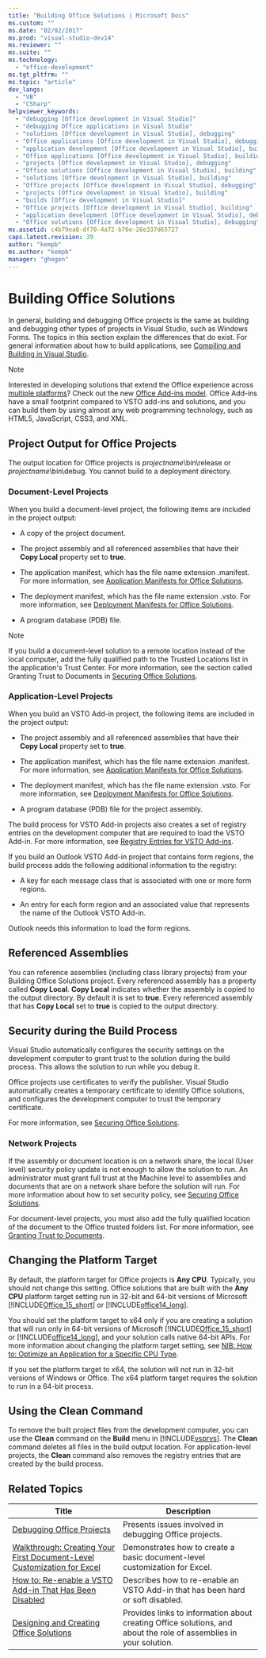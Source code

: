 ```yaml
---
title: "Building Office Solutions | Microsoft Docs"
ms.custom: ""
ms.date: "02/02/2017"
ms.prod: "visual-studio-dev14"
ms.reviewer: ""
ms.suite: ""
ms.technology: 
  - "office-development"
ms.tgt_pltfrm: ""
ms.topic: "article"
dev_langs: 
  - "VB"
  - "CSharp"
helpviewer_keywords: 
  - "debugging [Office development in Visual Studio]"
  - "debugging Office applications in Visual Studio"
  - "solutions [Office development in Visual Studio], debugging"
  - "Office applications [Office development in Visual Studio], debugging"
  - "application development [Office development in Visual Studio], building"
  - "Office applications [Office development in Visual Studio], building"
  - "projects [Office development in Visual Studio], debugging"
  - "Office solutions [Office development in Visual Studio], building"
  - "solutions [Office development in Visual Studio], building"
  - "Office projects [Office development in Visual Studio], debugging"
  - "projects [Office development in Visual Studio], building"
  - "builds [Office development in Visual Studio]"
  - "Office projects [Office development in Visual Studio], building"
  - "application development [Office development in Visual Studio], debugging"
  - "Office solutions [Office development in Visual Studio], debugging"
ms.assetid: c4b79ea8-df70-4a72-b76e-26e337d65727
caps.latest.revision: 39
author: "kempb"
ms.author: "kempb"
manager: "ghogen"
---
```

# Building Office Solutions
  In general, building and debugging Office projects is the same as building and debugging other types of projects in Visual Studio, such as Windows Forms. The topics in this section explain the differences that do exist. For general information about how to build applications, see [Compiling and Building in Visual Studio](/visual-studio/ide/compiling-and-building-in-visual-studio).  
  
> [!NOTE]  
>  Interested in developing solutions that extend the Office experience across [multiple platforms](https://dev.office.com/add-in-availability)? Check out the new [Office Add-ins model](https://dev.office.com/docs/add-ins/overview/office-add-ins). Office Add-ins have a small footprint compared to VSTO add-ins and solutions, and you can build them by using almost any web programming technology, such as HTML5, JavaScript, CSS3, and XML.  
  
## Project Output for Office Projects  
 The output location for Office projects is *projectname*\bin\release or *projectname*\bin\debug. You cannot build to a deployment directory.  
  
### Document-Level Projects  
 When you build a document-level project, the following items are included in the project output:  
  
-   A copy of the project document.  
  
-   The project assembly and all referenced assemblies that have their **Copy Local** property set to **true**.  
  
-   The application manifest, which has the file name extension .manifest. For more information, see [Application Manifests for Office Solutions](../vsto/application-manifests-for-office-solutions.md).  
  
-   The deployment manifest, which has the file name extension .vsto. For more information, see [Deployment Manifests for Office Solutions](../vsto/deployment-manifests-for-office-solutions.md).  
  
-   A program database (PDB) file.  
  
> [!NOTE]  
>  If you build a document-level solution to a remote location instead of the local computer, add the fully qualified path to the Trusted Locations list in the application's Trust Center. For more information, see the section called Granting Trust to Documents in [Securing Office Solutions](../vsto/securing-office-solutions.md).  
  
### Application-Level Projects  
 When you build an VSTO Add-in project, the following items are included in the project output:  
  
-   The project assembly and all referenced assemblies that have their **Copy Local** property set to **true**.  
  
-   The application manifest, which has the file name extension .manifest. For more information, see [Application Manifests for Office Solutions](../vsto/application-manifests-for-office-solutions.md).  
  
-   The deployment manifest, which has the file name extension .vsto. For more information, see [Deployment Manifests for Office Solutions](../vsto/deployment-manifests-for-office-solutions.md).  
  
-   A program database (PDB) file for the project assembly.  
  
 The build process for VSTO Add-in projects also creates a set of registry entries on the development computer that are required to load the VSTO Add-in. For more information, see [Registry Entries for VSTO Add-ins](../vsto/registry-entries-for-vsto-add-ins.md).  
  
 If you build an Outlook VSTO Add-in project that contains form regions, the build process adds the following additional information to the registry:  
  
-   A key for each message class that is associated with one or more form regions.  
  
-   An entry for each form region and an associated value that represents the name of the Outlook VSTO Add-in.  
  
 Outlook needs this information to load the form regions.  
  
## Referenced Assemblies  
 You can reference assemblies (including class library projects) from your Building Office Solutions project. Every referenced assembly has a property called **Copy Local**. **Copy Local** indicates whether the assembly is copied to the output directory. By default it is set to **true**. Every referenced assembly that has **Copy Local** set to **true** is copied to the output directory.  
  
## Security during the Build Process  
 Visual Studio automatically configures the security settings on the development computer to grant trust to the solution during the build process. This allows the solution to run while you debug it.  
  
 Office projects use certificates to verify the publisher. Visual Studio automatically creates a temporary certificate to identify Office solutions, and configures the development computer to trust the temporary certificate.  
  
 For more information, see [Securing Office Solutions](../vsto/securing-office-solutions.md).  
  
### Network Projects  
 If the assembly or document location is on a network share, the local (User level) security policy update is not enough to allow the solution to run. An administrator must grant full trust at the Machine level to assemblies and documents that are on a network share before the solution will run. For more information about how to set security policy, see [Securing Office Solutions](../vsto/securing-office-solutions.md).  
  
 For document-level projects, you must also add the fully qualified location of the document to the Office trusted folders list. For more information, see [Granting Trust to Documents](../vsto/granting-trust-to-documents.md).  
  
## Changing the Platform Target  
 By default, the platform target for Office projects is **Any CPU**. Typically, you should not change this setting. Office solutions that are built with the **Any CPU** platform target setting run in 32-bit and 64-bit versions of Microsoft [!INCLUDE[Office_15_short](../vsto/includes/office-15-short-md.md)] or [!INCLUDE[office14_long](../vsto/includes/office14-long-md.md)].  
  
 You should set the platform target to x64 only if you are creating a solution that will run only in 64-bit versions of Microsoft [!INCLUDE[Office_15_short](../vsto/includes/office-15-short-md.md)] or [!INCLUDE[office14_long](../vsto/includes/office14-long-md.md)], and your solution calls native 64-bit APIs. For more information about changing the platform target setting, see [NIB: How to: Optimize an Application for a Specific CPU Type](http://msdn.microsoft.com/en-us/294a75d2-4279-4b72-8298-2bea05be907a).  
  
 If you set the platform target to x64, the solution will not run in 32-bit versions of Windows or Office. The x64 platform target requires the solution to run in a 64-bit process.  
  
## Using the Clean Command  
 To remove the built project files from the development computer, you can use the **Clean** command on the **Build** menu in [!INCLUDE[vsprvs](../sharepoint/includes/vsprvs-md.md)]. The **Clean** command deletes all files in the build output location. For application-level projects, the **Clean** command also removes the registry entries that are created by the build process.  
  
## Related Topics  
  
|Title|Description|  
|-----------|-----------------|  
|[Debugging Office Projects](../vsto/debugging-office-projects.md)|Presents issues involved in debugging Office projects.|  
|[Walkthrough: Creating Your First Document-Level Customization for Excel](../vsto/walkthrough-creating-your-first-document-level-customization-for-excel.md)|Demonstrates how to create a basic document-level customization for Excel.|  
|[How to: Re-enable a VSTO Add-in That Has Been Disabled](../vsto/how-to-re-enable-a-vsto-add-in-that-has-been-disabled.md)|Describes how to re-enable an VSTO Add-in that has been hard or soft disabled.|  
|[Designing and Creating Office Solutions](../vsto/designing-and-creating-office-solutions.md)|Provides links to information about creating Office solutions, and about the role of assemblies in your solution.|  
  
  